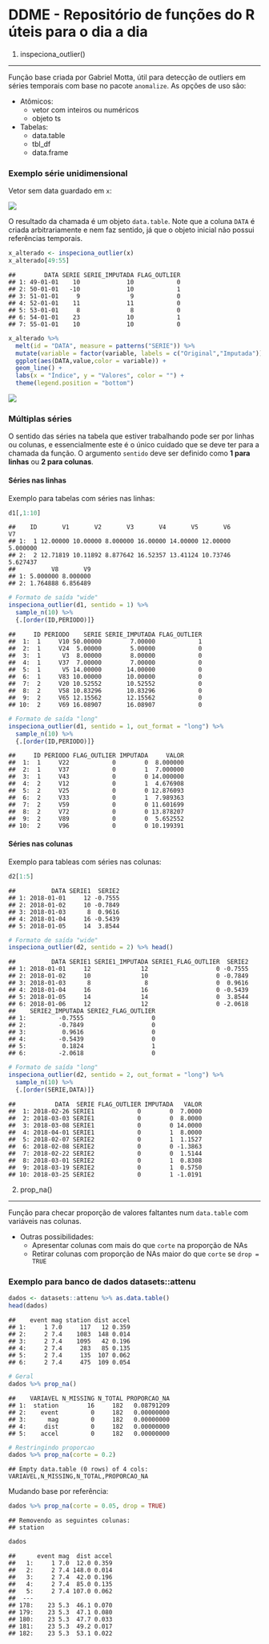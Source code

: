 
DDME - Repositório de funções do R úteis para o dia a dia
=========================================================

1) inspeciona\_outlier()
------------------------

Função base criada por Gabriel Motta, útil para detecção de outliers em séries temporais com base no pacote `anomalize`. As opções de uso são:

-   Atômicos:
    -   vetor com inteiros ou numéricos
    -   objeto ts
-   Tabelas:
    -   data.table
    -   tbl\_df
    -   data.frame

### Exemplo série unidimensional

Vetor sem data guardado em `x`:

![](README_figs/README-unnamed-chunk-1-1.png)

O resultado da chamada é um objeto `data.table`. Note que a coluna `DATA` é criada arbitrariamente e nem faz sentido, já que o objeto inicial não possui referências temporais.

``` r
x_alterado <- inspeciona_outlier(x)
x_alterado[49:55]
```

    ##        DATA SERIE SERIE_IMPUTADA FLAG_OUTLIER
    ## 1: 49-01-01    10             10            0
    ## 2: 50-01-01   -10             10            1
    ## 3: 51-01-01     9              9            0
    ## 4: 52-01-01    11             11            0
    ## 5: 53-01-01     8              8            0
    ## 6: 54-01-01    23             10            1
    ## 7: 55-01-01    10             10            0

``` r
x_alterado %>% 
  melt(id = "DATA", measure = patterns("SERIE")) %>% 
  mutate(variable = factor(variable, labels = c("Original","Imputada"))) %>% {.[]} %>% 
  ggplot(aes(DATA,value,color = variable)) +
  geom_line() +
  labs(x = "Índice", y = "Valores", color = "") + 
  theme(legend.position = "bottom")
```

![](README_figs/README-unnamed-chunk-3-1.png)

### Múltiplas séries

O sentido das séries na tabela que estiver trabalhando pode ser por linhas ou colunas, e essencialmente este é o único cuidado que se deve ter para a chamada da função. O argumento `sentido` deve ser definido como **1 para linhas** ou **2 para colunas**.

#### Séries nas linhas

Exemplo para tabelas com séries nas linhas:

``` r
d1[,1:10]
```

    ##    ID       V1       V2       V3       V4       V5       V6       V7
    ## 1:  1 12.00000 10.00000 8.000000 16.00000 14.00000 12.00000 5.000000
    ## 2:  2 12.71819 10.11892 8.877642 16.52357 13.41124 10.73746 5.627437
    ##          V8       V9
    ## 1: 5.000000 8.000000
    ## 2: 1.764888 6.856489

``` r
# Formato de saída "wide"
inspeciona_outlier(d1, sentido = 1) %>% 
  sample_n(10) %>% 
  {.[order(ID,PERIODO)]}
```

    ##     ID PERIODO    SERIE SERIE_IMPUTADA FLAG_OUTLIER
    ##  1:  1     V10 50.00000        7.00000            1
    ##  2:  1     V24  5.00000        5.00000            0
    ##  3:  1      V3  8.00000        8.00000            0
    ##  4:  1     V37  7.00000        7.00000            0
    ##  5:  1      V5 14.00000       14.00000            0
    ##  6:  1     V83 10.00000       10.00000            0
    ##  7:  2     V20 10.52552       10.52552            0
    ##  8:  2     V58 10.83296       10.83296            0
    ##  9:  2     V65 12.15562       12.15562            0
    ## 10:  2     V69 16.08907       16.08907            0

``` r
# Formato de saída "long"
inspeciona_outlier(d1, sentido = 1, out_format = "long") %>% 
  sample_n(10) %>% 
  {.[order(ID,PERIODO)]}
```

    ##     ID PERIODO FLAG_OUTLIER IMPUTADA     VALOR
    ##  1:  1     V22            0        0  8.000000
    ##  2:  1     V37            0        1  7.000000
    ##  3:  1     V43            0        0 14.000000
    ##  4:  2     V12            0        1  4.676908
    ##  5:  2     V25            0        0 12.876093
    ##  6:  2     V33            0        1  7.989363
    ##  7:  2     V59            0        0 11.601699
    ##  8:  2     V72            0        0 13.878207
    ##  9:  2     V89            0        0  5.652552
    ## 10:  2     V96            0        0 10.199391

#### Séries nas colunas

Exemplo para tableas com séries nas colunas:

``` r
d2[1:5]
```

    ##          DATA SERIE1  SERIE2
    ## 1: 2018-01-01     12 -0.7555
    ## 2: 2018-01-02     10 -0.7849
    ## 3: 2018-01-03      8  0.9616
    ## 4: 2018-01-04     16 -0.5439
    ## 5: 2018-01-05     14  3.8544

``` r
# Formato de saída "wide"
inspeciona_outlier(d2, sentido = 2) %>% head()
```

    ##          DATA SERIE1 SERIE1_IMPUTADA SERIE1_FLAG_OUTLIER  SERIE2
    ## 1: 2018-01-01     12              12                   0 -0.7555
    ## 2: 2018-01-02     10              10                   0 -0.7849
    ## 3: 2018-01-03      8               8                   0  0.9616
    ## 4: 2018-01-04     16              16                   0 -0.5439
    ## 5: 2018-01-05     14              14                   0  3.8544
    ## 6: 2018-01-06     12              12                   0 -2.0618
    ##    SERIE2_IMPUTADA SERIE2_FLAG_OUTLIER
    ## 1:         -0.7555                   0
    ## 2:         -0.7849                   0
    ## 3:          0.9616                   0
    ## 4:         -0.5439                   0
    ## 5:          0.1824                   1
    ## 6:         -2.0618                   0

``` r
# Formato de saída "long"
inspeciona_outlier(d2, sentido = 2, out_format = "long") %>% 
  sample_n(10) %>% 
  {.[order(SERIE,DATA)]}
```

    ##           DATA  SERIE FLAG_OUTLIER IMPUTADA   VALOR
    ##  1: 2018-02-26 SERIE1            0        0  7.0000
    ##  2: 2018-03-03 SERIE1            0        0  8.0000
    ##  3: 2018-03-08 SERIE1            0        0 14.0000
    ##  4: 2018-04-01 SERIE1            0        1  8.0000
    ##  5: 2018-02-07 SERIE2            0        1  1.1527
    ##  6: 2018-02-08 SERIE2            0        0 -1.3863
    ##  7: 2018-02-22 SERIE2            0        0  1.5144
    ##  8: 2018-03-01 SERIE2            0        1  0.8308
    ##  9: 2018-03-19 SERIE2            0        1  0.5750
    ## 10: 2018-03-25 SERIE2            0        1 -1.0191

2) prop\_na()
-------------

Função para checar proporção de valores faltantes num `data.table` com variáveis nas colunas.

-   Outras possibilidades:
    -   Apresentar colunas com mais do que `corte` na proporção de NAs
    -   Retirar colunas com proporção de NAs maior do que `corte` se `drop = TRUE`

### Exemplo para banco de dados datasets::attenu

``` r
dados <- datasets::attenu %>% as.data.table()
head(dados)
```

    ##    event mag station dist accel
    ## 1:     1 7.0     117   12 0.359
    ## 2:     2 7.4    1083  148 0.014
    ## 3:     2 7.4    1095   42 0.196
    ## 4:     2 7.4     283   85 0.135
    ## 5:     2 7.4     135  107 0.062
    ## 6:     2 7.4     475  109 0.054

``` r
# Geral
dados %>% prop_na()
```

    ##    VARIAVEL N_MISSING N_TOTAL PROPORCAO_NA
    ## 1:  station        16     182   0.08791209
    ## 2:    event         0     182   0.00000000
    ## 3:      mag         0     182   0.00000000
    ## 4:     dist         0     182   0.00000000
    ## 5:    accel         0     182   0.00000000

``` r
# Restringindo proporcao
dados %>% prop_na(corte = 0.2)
```

    ## Empty data.table (0 rows) of 4 cols: VARIAVEL,N_MISSING,N_TOTAL,PROPORCAO_NA

Mudando base por referência:

``` r
dados %>% prop_na(corte = 0.05, drop = TRUE)
```

    ## Removendo as seguintes colunas:
    ## station

``` r
dados
```

    ##      event mag  dist accel
    ##   1:     1 7.0  12.0 0.359
    ##   2:     2 7.4 148.0 0.014
    ##   3:     2 7.4  42.0 0.196
    ##   4:     2 7.4  85.0 0.135
    ##   5:     2 7.4 107.0 0.062
    ##  ---                      
    ## 178:    23 5.3  46.1 0.070
    ## 179:    23 5.3  47.1 0.080
    ## 180:    23 5.3  47.7 0.033
    ## 181:    23 5.3  49.2 0.017
    ## 182:    23 5.3  53.1 0.022
